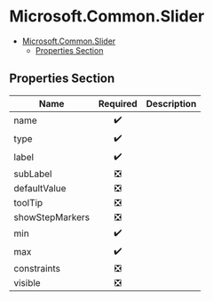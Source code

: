 <a name="microsoft-common-slider"></a>
# Microsoft.Common.Slider
* [Microsoft.Common.Slider](#microsoft-common-slider)
    * [Properties Section](#microsoft-common-slider-properties-section)

<a name="microsoft-common-slider-properties-section"></a>
## Properties Section
| Name | Required | Description
| ---|:--:|:--:|
|name|:heavy_check_mark:|
|type|:heavy_check_mark:|
|label|:heavy_check_mark:|
|subLabel|:negative_squared_cross_mark:|
|defaultValue|:negative_squared_cross_mark:|
|toolTip|:negative_squared_cross_mark:|
|showStepMarkers|:negative_squared_cross_mark:|
|min|:heavy_check_mark:|
|max|:heavy_check_mark:|
|constraints|:negative_squared_cross_mark:|
|visible|:negative_squared_cross_mark:|
